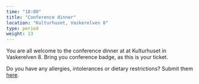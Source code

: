 ```yaml
---
time: "18:00"
title: "Conference dinner"
location: "Kulturhuset, Vaskerelven 8"
type: period
weight: 13
---
```


You are all welcome to the conference dinner at at Kulturhuset in Vaskerelven 8. Bring you conference badge, as this is your ticket.

Do you have any allergies, intolerances or dietary restrictions? Submit them [here]([https://forms.gle/4UFJiB5mcLJ2pPQG6](https://forms.gle/jRbg1pBErTaxssvP7)).
